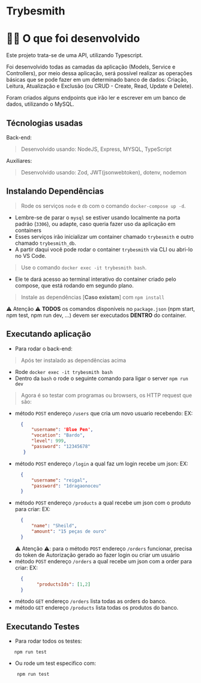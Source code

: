 # Trybesmith

# 👨‍💻 O que foi desenvolvido
Este projeto trata-se de uma API, utilizando Typescript.

Foi desenvolvido todas as camadas da aplicação (Models, Service e Controllers), por meio dessa aplicação, será possível realizar as operações básicas que se pode fazer em um determinado banco de dados: Criação, Leitura, Atualização e Exclusão (ou CRUD - Create, Read, Update e Delete).

Foram criados alguns endpoints que irão ler e escrever em um banco de dados, utilizando o MySQL.

## Técnologias usadas

Back-end:
> Desenvolvido usando: NodeJS, Express, MYSQL, TypeScript

Auxiliares:
> Desenvolvido usando: Zod, JWT(jsonwebtoken), dotenv, nodemon


## Instalando Dependências

> Rode os serviços `node` e `db` com o comando `docker-compose up -d`.
  - Lembre-se de parar o `mysql` se estiver usando localmente na porta padrão (`3306`), ou adapte, caso queria fazer uso da aplicação em containers
  - Esses serviços irão inicializar um container chamado `trybesmith` e outro chamado `trybesmith_db`.
  - A partir daqui você pode rodar o container `trybesmith` via CLI ou abri-lo no VS Code.

  > Use o comando `docker exec -it trybesmith bash`.
  - Ele te dará acesso ao terminal interativo do container criado pelo compose, que está rodando em segundo plano.

  > Instale as dependências [**Caso existam**] com `npm install`

  ⚠ Atenção ⚠ **TODOS** os comandos disponíveis no `package.json` (npm start, npm test, npm run dev, ...) devem ser executados **DENTRO** do container.

## Executando aplicação

* Para rodar o back-end:
> Após ter instalado as dependências acima

  - Rode `docker exec -it trybesmith bash`
  - Dentro da `bash` o rode o seguinte comando para ligar o server `npm run dev`
 
> Agora é so testar com programas ou browsers, os HTTP request que são:

  - método `POST` endereço `/users` que cria um novo usuario recebendo:
    EX: 
    ```json
      {
	      "username": 'Blue Pen',
	      "vocation": "Bardo",
	      "level": 999,
	      "password": "12345678"
       }
    ```
  - método `POST` endereço `/login` a qual faz um login recebe um json:
    EX: 
    ```json
      {
	      "username": "reigal",
	      "password": "1dragaonoceu"
      }
    ``` 
  - método `POST` endereço `/products` a qual recebe um json com o produto para criar:
    EX: 
    ```json
      {
	      "name": "Sheild",
	      "amount": "15 peças de ouro"
      }
    ```
    ⚠ Atenção ⚠: para o método `POST` endereço `/orders` funcionar, precisa do token de Autorização gerado ao fazer login ou criar um usuário
  - método `POST` endereço `/orders` a qual recebe um json com a order para criar:
    EX: 
    ```json
      {
	      	"productsIds": [1,2]
      }
    ```
  - método `GET` endereço `/orders` lista todas as orders do banco.
  - método `GET` endereço `/products` lista todas os produtos do banco.

## Executando Testes

* Para rodar todos os testes:

 ```
    npm run test
 ```
  
* Ou rode um test especifico com:

```
    npm run test
```
